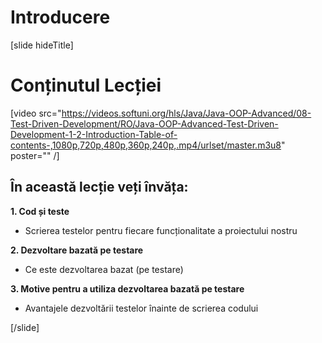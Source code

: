 # Introducere

[slide hideTitle]

# Conținutul Lecției

[video src="https://videos.softuni.org/hls/Java/Java-OOP-Advanced/08-Test-Driven-Development/RO/Java-OOP-Advanced-Test-Driven-Development-1-2-Introduction-Table-of-contents-,1080p,720p,480p,360p,240p,.mp4/urlset/master.m3u8" poster="" /]

## În această lecție veți învăța:

**1. Cod și teste**
- Scrierea testelor pentru fiecare funcționalitate a proiectului nostru

**2. Dezvoltare bazată pe testare**
- Ce este dezvoltarea bazat (pe testare)

**3. Motive pentru a utiliza dezvoltarea bazată pe testare**
- Avantajele dezvoltării testelor înainte de scrierea codului

[/slide]
